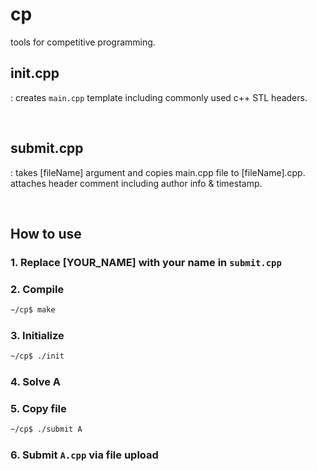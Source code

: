 # cp
tools for competitive programming.

## init.cpp  
: creates `main.cpp` template including commonly used c++ STL headers.

<br/>

## submit.cpp
: takes [fileName] argument and copies main.cpp file to [fileName].cpp.  
 attaches header comment including author info & timestamp.

<br/>

## How to use

### 1. Replace **[YOUR_NAME]** with your name in `submit.cpp`

### 2. Compile
```bash
~/cp$ make
```

### 3. Initialize
```bash
~/cp$ ./init
```

### 4. Solve A

### 5. Copy file
```bash
~/cp$ ./submit A
```

### 6. Submit `A.cpp` via file upload